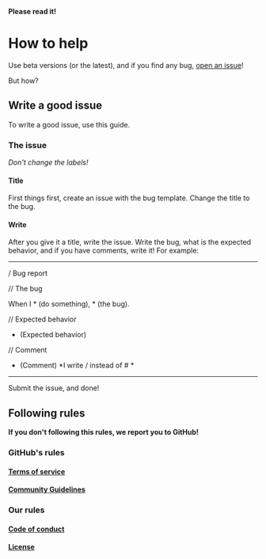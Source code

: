 **Please read it!**
# How to help
Use beta versions (or the latest), and if you find any bug, [open an issue](https://github.com/koviubi56/countdown/issues/new?assignees=&labels=Bug&template=bug_report.md&title=BUG)!

But how?
## Write a good issue
To write a good issue, use this guide.
### The issue
*Don't change the labels!*
#### Title
First things first, create an issue with the bug template. Change the title to the bug.
#### Write
After you give it a title, write the issue. Write the bug, what is the expected behavior, and if you have comments, write it! For example:

***

/ Bug report

// The bug

When I * (do something), * (the bug).

// Expected behavior

* (Expected behavior)

// Comment

* (Comment)
*I write / instead of # *

***

Submit the issue, and done!
## Following rules
**If you don't following this rules, we report you to GitHub!**
### GitHub's rules
#### [Terms of service](https://docs.github.com/github/site-policy/github-terms-of-service)
#### [Community Guidelines](https://docs.github.com/articles/github-community-guidelines)
### Our rules
#### [Code of conduct](https://github.com/koviubi56/countdown/blob/main/CODE_OF_CONDUCT.md)
#### [License](https://github.com/koviubi56/countdown/blob/main/LICENSE)
